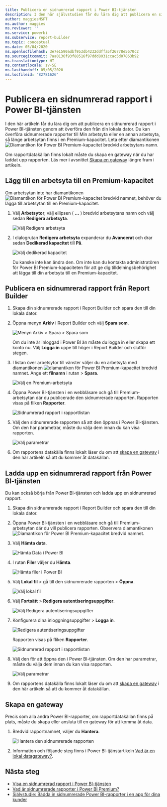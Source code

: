```yaml
---
title: Publicera en sidnumrerad rapport i Power BI-tjänsten
description: I den här självstudien får du lära dig att publicera en sidnumrerad rapport i Power BI-tjänsten genom att överföra den från din lokala dator.
author: maggiesMSFT
ms.author: maggies
ms.reviewer: ''
ms.service: powerbi
ms.subservice: report-builder
ms.topic: conceptual
ms.date: 05/04/2020
ms.openlocfilehash: 3e7e1590adbf953db4232ddffa5f26778e5670c2
ms.sourcegitcommit: 7aa0136f93f88516f97ddd8031ccac5d07863b92
ms.translationtype: HT
ms.contentlocale: sv-SE
ms.lasthandoff: 05/05/2020
ms.locfileid: "82781626"
---
```

# <a name="publish-a-paginated-report-to-the-power-bi-service"></a>Publicera en sidnumrerad rapport i Power BI-tjänsten

I den här artikeln får du lära dig om att publicera en sidnumrerad rapport i Power BI-tjänsten genom att överföra den från din lokala dator. Du kan överföra sidnumrerade rapporter till Min arbetsyta eller en annan arbetsyta, så länge arbetsytan finns i en Premium-kapacitet. Leta efter diamantikonen ![Diamantikon för Power BI Premium-kapacitet](media/paginated-reports-save-to-power-bi-service/premium-diamond.png) bredvid arbetsytans namn. 

Om rapportdatakällan finns lokalt måste du skapa en gateway när du har laddat upp rapporten. Läs mer i avsnittet [Skapa en gateway](#create-a-gateway) längre fram i artikeln.

## <a name="add-a-workspace-to-a-premium-capacity"></a>Lägg till en arbetsyta till en Premium-kapacitet

Om arbetsytan inte har diamantikonen ![Diamantikon för Power BI Premium-kapacitet](media/paginated-reports-save-to-power-bi-service/premium-diamond.png) bredvid namnet, behöver du lägga till arbetsytan till en Premium-kapacitet. 

1. Välj **Arbetsytor**, välj ellipsen ( **...** ) bredvid arbetsytans namn och välj sedan **Redigera arbetsyta**.

    ![Välj Redigera arbetsyta](media/paginated-reports-save-to-power-bi-service/power-bi-paginated-edit-workspace.png)

1. I dialogrutan **Redigera arbetsyta** expanderar du **Avancerat** och drar sedan **Dedikerad kapacitet** till **På**.

    ![Välj dedikerad kapacitet](media/paginated-reports-save-to-power-bi-service/power-bi-paginated-edit-workspace-dialog.png)

   Du kanske inte kan ändra den. Om inte kan du kontakta administratören för Power BI Premium-kapaciteten för att ge dig tilldelningsbehörighet att lägga till din arbetsyta till en Premium-kapacitet.

## <a name="from-report-builder-publish-a-paginated-report"></a>Publicera en sidnumrerad rapport från Report Builder

1. Skapa din sidnumrerade rapport i Report Builder och spara den till din lokala dator.

1. Öppna menyn **Arkiv** i Report Builder och välj **Spara som**.

    ![Menyn Arkiv > Spara > Spara som](media/paginated-reports-save-to-power-bi-service/power-bi-paginated-save-as.png)

    Om du inte är inloggad i Power BI än måste du logga in eller skapa ett konto nu. Välj **Logga in** uppe till höger i Report Builder och slutför stegen.

2. I listan över arbetsytor till vänster väljer du en arbetsyta med diamantikonen ![diamantikon för Power BI Premium-kapacitet](media/paginated-reports-save-to-power-bi-service/premium-diamond.png) bredvid namnet. Ange ett **filnamn** i rutan > **Spara**. 

    ![Välj en Premium-arbetsyta](media/paginated-reports-save-to-power-bi-service/power-bi-paginated-select-workspace.png)

4. Öppna Power BI-tjänsten i en webbläsare och gå till Premium-arbetsytan där du publicerade den sidnumrerade rapporten. Rapporten visas på fliken **Rapporter**.

    ![Sidnumrerad rapport i rapportlistan](media/paginated-reports-save-to-power-bi-service/power-bi-paginated-wwi-report.png)

5. Välj den sidnumrerade rapporten så att den öppnas i Power BI-tjänsten. Om den har parametrar, måste du välja dem innan du kan visa rapporten.

    ![Välj parametrar](media/paginated-reports-save-to-power-bi-service/power-bi-paginated-select-parameters.png)

6. Om rapportens datakälla finns lokalt läser du om att [skapa en gateway](#create-a-gateway) i den här artikeln så att du kommer åt datakällan.

## <a name="from-the-power-bi-service-upload-a-paginated-report"></a>Ladda upp en sidnumrerad rapport från Power BI-tjänsten

Du kan också börja från Power BI-tjänsten och ladda upp en sidnumrerad rapport.

1. Skapa din sidnumrerade rapport i Report Builder och spara den till din lokala dator.

1. Öppna Power BI-tjänsten i en webbläsare och gå till Premium-arbetsytan där du vill publicera rapporten. Observera diamantikonen ![Diamantikon för Power BI Premium-kapacitet](media/paginated-reports-save-to-power-bi-service/premium-diamond.png) bredvid namnet. 

1. Välj **Hämta data**.

    ![Hämta Data i Power BI](media/paginated-reports-save-to-power-bi-service/power-bi-paginated-get-data.png)

1. I rutan **Filer** väljer du **Hämta**.

    ![Hämta filer i Power BI](media/paginated-reports-save-to-power-bi-service/power-bi-paginated-files-get.png)

1. Välj **Lokal fil** > gå till den sidnumrerade rapporten > **Öppna**.

    ![Välj lokal fil](media/paginated-reports-save-to-power-bi-service/power-bi-paginated-local-file.png)

1. Välj **Fortsätt** > **Redigera autentiseringsuppgifter**.

    ![Välj Redigera autentiseringsuppgifter](media/paginated-reports-save-to-power-bi-service/power-bi-paginated-select-edit-credentials.png)

1. Konfigurera dina inloggningsuppgifter > **Logga in**.

    ![Redigera autentiseringsuppgifter](media/paginated-reports-save-to-power-bi-service/power-bi-paginated-credentials.png)

   Rapporten visas på fliken **Rapporter**.

    ![Sidnumrerad rapport i rapportlistan](media/paginated-reports-save-to-power-bi-service/power-bi-paginated-wwi-report.png)

1. Välj den för att öppna den i Power BI-tjänsten. Om den har parametrar, måste du välja dem innan du kan visa rapporten.
 
    ![Välj parametrar](media/paginated-reports-save-to-power-bi-service/power-bi-paginated-select-parameters.png)

6. Om rapportens datakälla finns lokalt läser du om att [skapa en gateway](#create-a-gateway) i den här artikeln så att du kommer åt datakällan.

## <a name="create-a-gateway"></a>Skapa en gateway

Precis som alla andra Power BI-rapporter, om rapportdatakällan finns på plats, måste du skapa eller ansluta till en gateway för att komma åt data.

1. Bredvid rapportnamnet, väljer du **Hantera**.

   ![Hantera den sidnumrerade rapporten](media/paginated-reports-save-to-power-bi-service/power-bi-paginated-manage.png)

1. Information och följande steg finns i Power BI-tjänstartikeln [Vad är en lokal datagateway?](../service-gateway-onprem.md).



## <a name="next-steps"></a>Nästa steg

- [Visa en sidnumrerad rapport i Power BI-tjänsten](../consumer/paginated-reports-view-power-bi-service.md)
- [Vad är sidnumrerade rapporter i Power BI Premium?](paginated-reports-report-builder-power-bi.md)
- [Självstudie: Bädda in sidnumrerade Power BI-rapporter i en app för dina kunder](../developer/embed-paginated-reports-customers.md)

